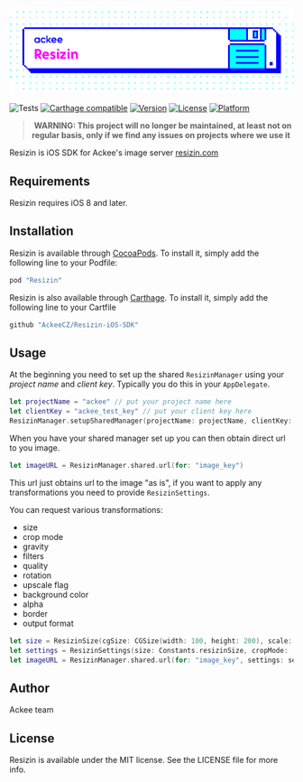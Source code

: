 ![ackee|Resizin](Logo.png)

![Tests](https://github.com/AckeeCZ/Resizin-iOS-SDK/workflows/Tests/badge.svg)
[![Carthage compatible](https://img.shields.io/badge/Carthage-compatible-4BC51D.svg?style=flat)](https://github.com/Carthage/Carthage)
[![Version](https://img.shields.io/cocoapods/v/Resizin.svg?style=flat)](http://cocoapods.org/pods/Resizin)
[![License](https://img.shields.io/cocoapods/l/Resizin.svg?style=flat)](http://cocoapods.org/pods/Resizin)
[![Platform](https://img.shields.io/cocoapods/p/Resizin.svg?style=flat)](http://cocoapods.org/pods/Resizin)

> **WARNING: This project will no longer be maintained, at least not on regular basis, only if we find any issues on projects where we use it**

Resizin is iOS SDK for Ackee's image server [resizin.com](https://resizin.com)

## Requirements

Resizin requires iOS 8 and later.

## Installation

Resizin is available through [CocoaPods](http://cocoapods.org). To install
it, simply add the following line to your Podfile:

```ruby
pod "Resizin"
```

Resizin is also available through [Carthage](https://github.com/Carthage/Carthage). To install it, simply add the following line to your Cartfile

```ruby
github "AckeeCZ/Resizin-iOS-SDK"
```

## Usage

At the beginning you need to set up the shared `ResizinManager` using your *project name* and *client key*. Typically you do this in your `AppDelegate`.

```swift
let projectName = "ackee" // put your project name here
let clientKey = "ackee_test_key" // put your client key here
ResizinManager.setupSharedManager(projectName: projectName, clientKey: clientKey)
```

When you have your shared manager set up you can then obtain direct url to you image.

```swift
let imageURL = ResizinManager.shared.url(for: "image_key")
```

This url just obtains url to the image "as is", if you want to apply any transformations you need to provide `ResizinSettings`.

You can request various transformations:
- size
- crop mode
- gravity
- filters
- quality
- rotation
- upscale flag
- background color
- alpha
- border
- output format

```swift
let size = ResizinSize(cgSize: CGSize(width: 100, height: 200), scale: Int(UIScreen.main.scale))
let settings = ResizinSettings(size: Constants.resizinSize, cropMode: .fill)
let imageURL = ResizinManager.shared.url(for: "image_key", settings: settings)
```

## Author

Ackee team

## License

Resizin is available under the MIT license. See the LICENSE file for more info.
